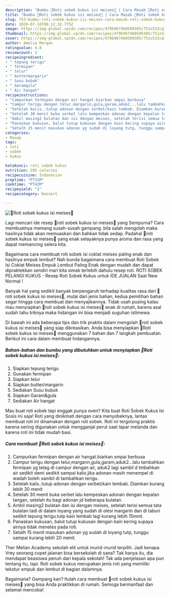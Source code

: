 ```yaml
---
description: "Bumbu 🍐Roti sobek kukus isi meises🍐 | Cara Masak 🍐Roti sobek kukus isi meises🍐 Yang Enak Dan Lezat"
title: "Bumbu 🍐Roti sobek kukus isi meises🍐 | Cara Masak 🍐Roti sobek kukus isi meises🍐 Yang Enak Dan Lezat"
slug: 753-bumbu-roti-sobek-kukus-isi-meises-cara-masak-roti-sobek-kukus-isi-meises-yang-enak-dan-lezat
date: 2020-07-16T06:12:32.775Z
image: https://img-global.cpcdn.com/recipes/479b9674b0509305/751x532cq70/🍐roti-sobek-kukus-isi-meises🍐-foto-resep-utama.jpg
thumbnail: https://img-global.cpcdn.com/recipes/479b9674b0509305/751x532cq70/🍐roti-sobek-kukus-isi-meises🍐-foto-resep-utama.jpg
cover: https://img-global.cpcdn.com/recipes/479b9674b0509305/751x532cq70/🍐roti-sobek-kukus-isi-meises🍐-foto-resep-utama.jpg
author: Amelia Morgan
ratingvalue: 4.8
reviewcount: 3
recipeingredient:
- " tepung terigu"
- " fermipan"
- " telur"
- " buttermargarin"
- " Susu bubuk"
- " Garamgula"
- " Air hangat"
recipeinstructions:
- "Campurkan fermipan dengan air hangat.biarkan smpai berbusa"
- "Campur terigu dengan telur,margarin,gula,garam,aduk2...lalu tambahkan fermipan yg telag di campur dengan air, aduk2 lagi sambil d tmbahkan air sedikit demi sedikit sampai kalis.jika adonan masih menempel di wadah boleh sambil di tambahkan terigu."
- "Setelah kalis..tutup adonan dengan serbet/kain lembab. Diamkan kurang lebih 30 menit"
- "Setelah 30 menit buka serbet lalu kempeskan adonan dengan kepalan tangan, setelah itu bagi adonan jd beberapa bulatan."
- "Ambil masing2 bulatan dan isi dengan meises, setelah terisi semua tata bulatan tadi di dalam loyang yang sudah di olesi margarin dan di taburi sedikit tepung terigu.tutp kain lembab lagi kurang lebih 15mnit."
- "Panaskan kukusan, balut tutup kukusan dengan kain kering supaya airnya tidak menetes pada roti."
- "Setalh 15 menit masukan adonan yg sudah di loyang tutp, tunggu sampai kurang lebih 20 menit."
categories:
- Resep
tags:
- roti
- sobek
- kukus

katakunci: roti sobek kukus 
nutrition: 205 calories
recipecuisine: Indonesian
preptime: "PT31M"
cooktime: "PT42M"
recipeyield: "2"
recipecategory: Dessert

---
```



![🍐Roti sobek kukus isi meises🍐](https://img-global.cpcdn.com/recipes/479b9674b0509305/751x532cq70/🍐roti-sobek-kukus-isi-meises🍐-foto-resep-utama.jpg)

Lagi mencari ide resep 🍐roti sobek kukus isi meises🍐 yang Sempurna? Cara membuatnya memang susah-susah gampang. bila salah mengolah maka hasilnya tidak akan memuaskan dan bahkan tidak sedap. Padahal 🍐roti sobek kukus isi meises🍐 yang enak selayaknya punya aroma dan rasa yang dapat memancing selera kita.

Bagaimana cara membuat roti sobek isi coklat meises paling enak dan hasilnya empuk lembut? Nah bunda bagaimana cara membuat Roti Sobek Isi Coklat Meises Empuk Lembut Paling Enak dengan mudah dan dapat dipraktekkan sendiri mari kita simak terlebih dahulu resep roti. ROTI SOBEK PELANGI KUKUS - Resep Roti Sobek Kukus untuk IDE JUALAN Saat New Normal !

Banyak hal yang sedikit banyak berpengaruh terhadap kualitas rasa dari 🍐roti sobek kukus isi meises🍐, mulai dari jenis bahan, kedua pemilihan bahan segar hingga cara membuat dan menyajikannya. Tidak usah pusing kalau mau menyiapkan 🍐roti sobek kukus isi meises🍐 enak di rumah, karena asal sudah tahu triknya maka hidangan ini bisa menjadi suguhan istimewa.


Di bawah ini ada beberapa tips dan trik praktis dalam mengolah 🍐roti sobek kukus isi meises🍐 yang siap dikreasikan. Anda bisa menyiapkan 🍐Roti sobek kukus isi meises🍐 menggunakan 7 bahan dan 7 langkah pembuatan. Berikut ini cara dalam membuat hidangannya.

<!--inarticleads1-->

##### Bahan-bahan dan bumbu yang dibutuhkan untuk menyiapkan 🍐Roti sobek kukus isi meises🍐:

1. Siapkan  tepung terigu
1. Gunakan  fermipan
1. Siapkan  telur
1. Siapkan  butter/margarin
1. Sediakan  Susu bubuk
1. Siapkan  Garam&amp;gula
1. Sediakan  Air hangat


Mau buat roti sobek tapi enggak punya oven? Kita buat Roti Sobek Kukus Isi Sosis ini saja! Roti yang dinikmati dengan cara menyobeknya, lantas membuat roti ini dinamakan dengan roti sobek. Roti ini tergolong praktis karena sering digunakan untuk mengganjal perut saat lapar melanda dan karena roti ini tidak mudah basi. 

<!--inarticleads2-->

##### Cara membuat 🍐Roti sobek kukus isi meises🍐:

1. Campurkan fermipan dengan air hangat.biarkan smpai berbusa
1. Campur terigu dengan telur,margarin,gula,garam,aduk2...lalu tambahkan fermipan yg telag di campur dengan air, aduk2 lagi sambil d tmbahkan air sedikit demi sedikit sampai kalis.jika adonan masih menempel di wadah boleh sambil di tambahkan terigu.
1. Setelah kalis..tutup adonan dengan serbet/kain lembab. Diamkan kurang lebih 30 menit
1. Setelah 30 menit buka serbet lalu kempeskan adonan dengan kepalan tangan, setelah itu bagi adonan jd beberapa bulatan.
1. Ambil masing2 bulatan dan isi dengan meises, setelah terisi semua tata bulatan tadi di dalam loyang yang sudah di olesi margarin dan di taburi sedikit tepung terigu.tutp kain lembab lagi kurang lebih 15mnit.
1. Panaskan kukusan, balut tutup kukusan dengan kain kering supaya airnya tidak menetes pada roti.
1. Setalh 15 menit masukan adonan yg sudah di loyang tutp, tunggu sampai kurang lebih 20 menit.


Ther Melian Academy sekolah elit untuk murid-murid terpilih. Jadi kenapa Vrey seorang copet jalanan bisa bersekolah di sana? Tak hanya itu, dia mendapat beasiswa penuh dari kepala sekolah! Tak ada penjelasan apa pun tentang itu, tapi. Roti sobek kukus merupakan jenis roti yang memiliki tekstur empuk dan lembut di bagian dalamnya. 

Bagaimana? Gampang kan? Itulah cara membuat 🍐roti sobek kukus isi meises🍐 yang bisa Anda praktikkan di rumah. Semoga bermanfaat dan selamat mencoba!
